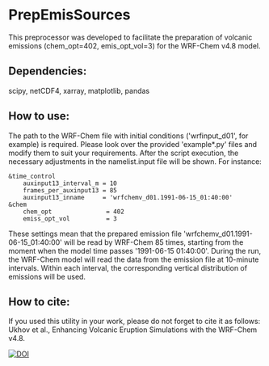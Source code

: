 # PrepEmisSources
This preprocessor was developed to facilitate the preparation of volcanic emissions (chem_opt=402, emis_opt_vol=3) for the WRF-Chem v4.8 model.

## Dependencies:
scipy, netCDF4, xarray, matplotlib, pandas

## How to use:
The path to the WRF-Chem file with initial conditions ('wrfinput_d01', for example) is required. Please look over the provided 'example*.py' files and modify them to suit your requirements. 
After the script execution, the necessary adjustments in the namelist.input file will be shown. For instance:

    &time_control
	    auxinput13_interval_m = 10
	    frames_per_auxinput13 = 85
	    auxinput13_inname     = 'wrfchemv_d01.1991-06-15_01:40:00'
    &chem
	    chem_opt               = 402
	    emiss_opt_vol          = 3

These settings mean that the prepared emission file 'wrfchemv_d01.1991-06-15_01:40:00' will be read by WRF-Chem 85 times, starting from the moment when the model time passes '1991-06-15 01:40:00'.
During the run, the WRF-Chem model will read the data from the emission file at 10-minute intervals. Within each interval, the corresponding vertical distribution of emissions will be used.

## How to cite:
If you used this utility in your work, please do not forget to cite it as follows:
Ukhov et al., Enhancing Volcanic Eruption Simulations with the WRF-Chem v4.8.

[![DOI](https://zenodo.org/badge/DOI/10.5281/zenodo.16856541.svg)](https://doi.org/10.5281/zenodo.16856541)
